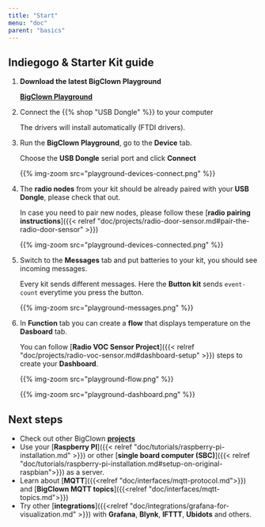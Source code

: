 ```yaml
---
title: "Start"
menu: "doc"
parent: "basics"
---
```


## Indiegogo & Starter Kit guide

1.  **Download the latest BigClown Playground**

    [**BigClown Playground**](https://github.com/bigclownlabs/bch-playground/releases/latest)

2. Connect the {{% shop "USB Dongle" %}} to your computer

    The drivers will install automatically (FTDI drivers).

3. Run the **BigClown Playground**, go to the **Device** tab.

    Choose the **USB Dongle** serial port and click **Connect**

    {{% img-zoom src="playground-devices-connect.png"  %}}

4. The **radio nodes** from your kit should be already paired with your **USB Dongle**, please check that out.

    In case you need to pair new nodes, please follow these [**radio pairing instructions**]({{< relref "doc/projects/radio-door-sensor.md#pair-the-radio-door-sensor" >}})

    {{% img-zoom src="playground-devices-connected.png"  %}}

5. Switch to the **Messages** tab and put batteries to your kit, you should see incoming messages.

    Every kit sends different messages. Here the **Button kit** sends `event-count` everytime you press the button.

    {{% img-zoom src="playground-messages.png"  %}}

6. In **Function** tab you can create a **flow** that displays temperature on the **Dasboard** tab.

    You can follow [**Radio VOC Sensor Project**]({{< relref "doc/projects/radio-voc-sensor.md#dashboard-setup" >}}) steps to create your **Dashboard**.

    {{% img-zoom src="playground-flow.png"  %}}

    {{% img-zoom src="playground-dashboard.png"  %}}


## Next steps

* Check out other BigClown [**projects**](../../projects)
* Use your [**Raspberry PI**]({{< relref "doc/tutorials/raspberry-pi-installation.md" >}}) or other [**single board computer (SBC)**]({{< relref "doc/tutorials/raspberry-pi-installation.md#setup-on-original-raspbian">}}) as a server.
* Learn about [**MQTT**]({{<relref "doc/interfaces/mqtt-protocol.md">}}) and [**BigClown MQTT topics**]({{<relref "doc/interfaces/mqtt-topics.md">}})
* Try other [**integrations**]({{<relref "doc/integrations/grafana-for-visualization.md" >}}) with **Grafana**, **Blynk**, **IFTTT**, **Ubidots** and others.
